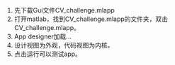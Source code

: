 1. 先下载Gui文件CV_challenge.mlapp
2. 打开matlab，找到CV_challenge.mlapp的文件夹，双击CV_challenge.mlapp。
3. App designer加载...
4. 设计视图为外观，代码视图为内核。
5. 点击运行可以测试app。
